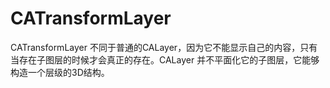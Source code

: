 # CATransformLayer 
CATransformLayer 不同于普通的CALayer，因为它不能显示自己的内容，只有当存在子图层的时候才会真正的存在。CALayer 并不平面化它的子图层，它能够构造一个层级的3D结构。